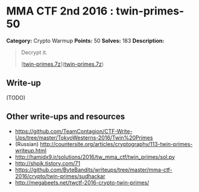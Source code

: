 # MMA CTF 2nd 2016 : twin-primes-50

**Category:** Crypto Warmup
**Points:** 50
**Solves:** 183
**Description:**

> Decrypt it.
>
> [[twin-primes.7z](./twin-primes.7z)]([twin-primes.7z](./twin-primes.7z))


## Write-up

(TODO)

## Other write-ups and resources

* https://github.com/TeamContagion/CTF-Write-Ups/tree/master/TokyoWesterns-2016/Twin%20Primes
* (Russian) http://countersite.org/articles/cryptography/113-twin-primes-writeup.html
* http://hamidx9.ir/solutions/2016/tw_mma_ctf/twin_primes/sol.py
* http://shpik.tistory.com/71
* https://github.com/ByteBandits/writeups/tree/master/mma-ctf-2016/crypto/twin-primes/sudhackar
* http://megabeets.net/twctf-2016-crypto-twin-primes/
